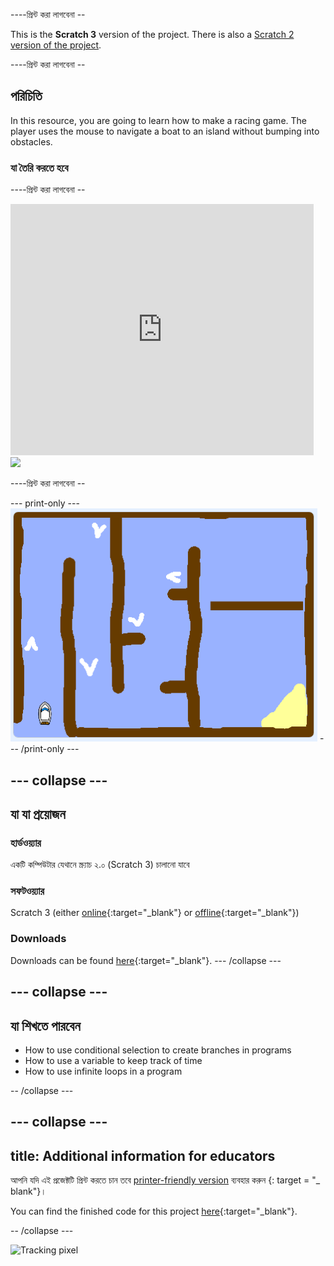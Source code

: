 \----প্রিন্ট করা লাগবেনা --

This is the **Scratch 3** version of the project. There is also a [Scratch 2 version of the project](https://projects.raspberrypi.org/en/projects/boat-race-scratch2).

\----প্রিন্ট করা লাগবেনা --

## পরিচিতি

In this resource, you are going to learn how to make a racing game. The player uses the mouse to navigate a boat to an island without bumping into obstacles.

### যা তৈরি করতে হবে

\----প্রিন্ট করা লাগবেনা --

<div class="scratch-preview">
  <iframe allowtransparency="true" width="485" height="402" src="https://scratch.mit.edu/projects/embed/276662533/?autostart=false" frameborder="0" scrolling="no"></iframe>
  <img src="images/boat-final.png">
</div>

\----প্রিন্ট করা লাগবেনা --

\--- print-only \--- ![boat race demo](images/boat_race_demo.png) \--- /print-only \---

## \--- collapse \---

## যা যা প্রয়োজন

### হার্ডওয়্যার

একটি কম্পিউটার যেথানে স্ক্র্যাচ ২.০ (Scratch 3) চালানো যাবে

### সফটওয়্যার

Scratch 3 (either [online](https://rpf.io/scratchon){:target="_blank"} or [offline](https://rpf.io/scratchoff){:target="_blank"})

### Downloads

Downloads can be found [here](http://rpf.io/p/en/boat-race-go){:target="_blank"}. \--- /collapse \---

## \--- collapse \---

## যা শিখতে পারবেন

+ How to use conditional selection to create branches in programs
+ How to use a variable to keep track of time
+ How to use infinite loops in a program

-- /collapse \---

## \--- collapse \---

## title: Additional information for educators

আপনি যদি এই প্রজেক্টটি প্রিন্ট করতে চান তবে [printer-friendly version](https://projects.raspberrypi.org/en/projects/boat-race/print) ব্যবহার করুন {: target = "_ blank"}।

You can find the finished code for this project [here](http://rpf.io/p/en/boat-race-get){:target="_blank"}.

-- /collapse \---

![Tracking pixel](https://code.org/api/hour/begin_codeclub_boatrace.png)